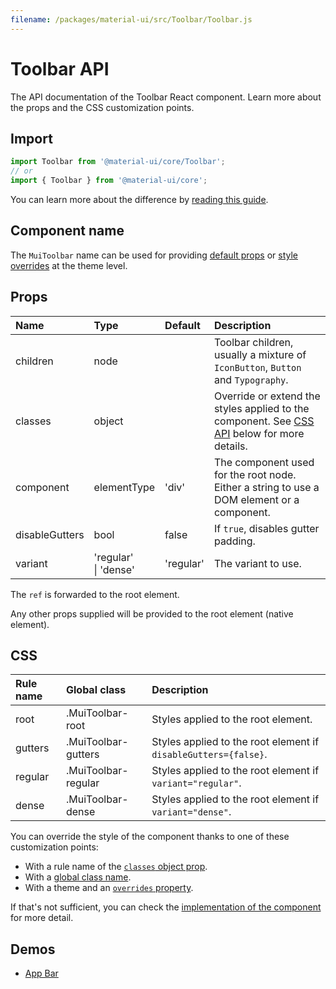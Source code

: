 ```yaml
---
filename: /packages/material-ui/src/Toolbar/Toolbar.js
---
```


<!--- This documentation is automatically generated, do not try to edit it. -->

# Toolbar API

<p class="description">The API documentation of the Toolbar React component. Learn more about the props and the CSS customization points.</p>

## Import

```js
import Toolbar from '@material-ui/core/Toolbar';
// or
import { Toolbar } from '@material-ui/core';
```

You can learn more about the difference by [reading this guide](/guides/minimizing-bundle-size/).



## Component name

The `MuiToolbar` name can be used for providing [default props](/customization/globals/#default-props) or [style overrides](/customization/globals/#css) at the theme level.


## Props

| Name | Type | Default | Description |
|:-----|:-----|:--------|:------------|
| <span class="prop-name">children</span> | <span class="prop-type">node</span> |  | Toolbar children, usually a mixture of `IconButton`, `Button` and `Typography`. |
| <span class="prop-name">classes</span> | <span class="prop-type">object</span> |  | Override or extend the styles applied to the component. See [CSS API](#css) below for more details. |
| <span class="prop-name">component</span> | <span class="prop-type">elementType</span> | <span class="prop-default">'div'</span> | The component used for the root node. Either a string to use a DOM element or a component. |
| <span class="prop-name">disableGutters</span> | <span class="prop-type">bool</span> | <span class="prop-default">false</span> | If `true`, disables gutter padding. |
| <span class="prop-name">variant</span> | <span class="prop-type">'regular'<br>&#124;&nbsp;'dense'</span> | <span class="prop-default">'regular'</span> | The variant to use. |

The `ref` is forwarded to the root element.

Any other props supplied will be provided to the root element (native element).

## CSS

| Rule name | Global class | Description |
|:-----|:-------------|:------------|
| <span class="prop-name">root</span> | <span class="prop-name">.MuiToolbar-root</span> | Styles applied to the root element.
| <span class="prop-name">gutters</span> | <span class="prop-name">.MuiToolbar-gutters</span> | Styles applied to the root element if `disableGutters={false}`.
| <span class="prop-name">regular</span> | <span class="prop-name">.MuiToolbar-regular</span> | Styles applied to the root element if `variant="regular"`.
| <span class="prop-name">dense</span> | <span class="prop-name">.MuiToolbar-dense</span> | Styles applied to the root element if `variant="dense"`.

You can override the style of the component thanks to one of these customization points:

- With a rule name of the [`classes` object prop](/customization/components/#overriding-styles-with-classes).
- With a [global class name](/customization/components/#overriding-styles-with-global-class-names).
- With a theme and an [`overrides` property](/customization/globals/#css).

If that's not sufficient, you can check the [implementation of the component](https://github.com/mui-org/material-ui/blob/master/packages/material-ui/src/Toolbar/Toolbar.js) for more detail.

## Demos

- [App Bar](/components/app-bar/)

